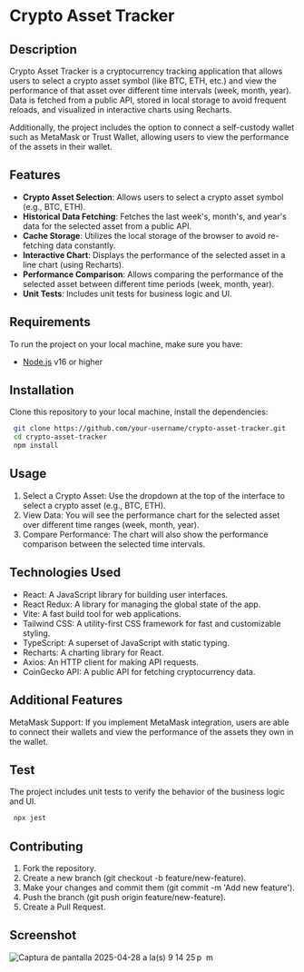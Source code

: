 # Crypto Asset Tracker

## Description

Crypto Asset Tracker is a cryptocurrency tracking application that allows users to select a crypto asset symbol (like BTC, ETH, etc.) and view the performance of that asset over different time intervals (week, month, year). Data is fetched from a public API, stored in local storage to avoid frequent reloads, and visualized in interactive charts using Recharts.

Additionally, the project includes the option to connect a self-custody wallet such as MetaMask or Trust Wallet, allowing users to view the performance of the assets in their wallet.

## Features

- **Crypto Asset Selection**: Allows users to select a crypto asset symbol (e.g., BTC, ETH).
- **Historical Data Fetching**: Fetches the last week's, month's, and year's data for the selected asset from a public API.
- **Cache Storage**: Utilizes the local storage of the browser to avoid re-fetching data constantly.
- **Interactive Chart**: Displays the performance of the selected asset in a line chart (using Recharts).
- **Performance Comparison**: Allows comparing the performance of the selected asset between different time periods (week, month, year).
- **Unit Tests**: Includes unit tests for business logic and UI.

## Requirements

To run the project on your local machine, make sure you have:

- [Node.js](https://nodejs.org/en/) v16 or higher

## Installation

Clone this repository to your local machine, install the dependencies:

  ```bash
   git clone https://github.com/your-username/crypto-asset-tracker.git
   cd crypto-asset-tracker
   npm install
  ```

## Usage
1. Select a Crypto Asset: Use the dropdown at the top of the interface to select a crypto asset (e.g., BTC, ETH).
2. View Data: You will see the performance chart for the selected asset over different time ranges (week, month, year).
3. Compare Performance: The chart will also show the performance comparison between the selected time intervals.

## Technologies Used
- React: A JavaScript library for building user interfaces.
- React Redux: A library for managing the global state of the app.
- Vite: A fast build tool for web applications.
- Tailwind CSS: A utility-first CSS framework for fast and customizable styling.
- TypeScript: A superset of JavaScript with static typing.
- Recharts: A charting library for React.
- Axios: An HTTP client for making API requests.
- CoinGecko API: A public API for fetching cryptocurrency data.

## Additional Features
MetaMask Support: If you implement MetaMask integration, users are able to connect their wallets and view the performance of the assets they own in the wallet.

## Test
The project includes unit tests to verify the behavior of the business logic and UI.

  ```bash
   npx jest 
  ```

## Contributing
1. Fork the repository.
2. Create a new branch (git checkout -b feature/new-feature).
3. Make your changes and commit them (git commit -m 'Add new feature').
4. Push the branch (git push origin feature/new-feature).
5. Create a Pull Request.

## Screenshot
![Captura de pantalla 2025-04-28 a la(s) 9 14 25 p  m](https://github.com/user-attachments/assets/74200fc8-4549-45b5-b58d-9d1106e96c8f)

